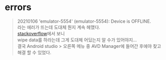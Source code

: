 # errors

> 20210106
'emulator-5554' (emulator-5554): Device is OFFLINE.  
라는 에러가 뜨는데 도대체 뭔지 계속 헤맸다.  
[stackoverflow](https://stackoverflow.com/questions/3152681/android-emulator-5554-offline)에서 보니  
wipe data를 하라는데 그게 도대체 어딨는지 알 수가 있어야지...  
결국 Android studio > 오른쪽 메뉴 중 AVD Manager에 들어간 후에야 찾고 해결 할 수 있었다.